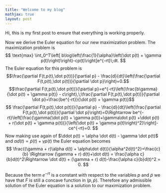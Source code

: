```yaml
---
title: "Welcome to my blog"
mathjax: true
layout: post
---
```


Hi, this is my first post to ensure that everything is working properly.

Now we derive the Euler equation for our new maximization problem. The maximization problem is 
$$
\text{max} \int_0^T\left[ b\log\left(\frac{1}{\alpha}\left(\dot p(t) + \gamma p(t)\right)\right)-cp(t)\right]e^{-rt}\;dt.
$$
The Euler equation for this problem is 
$$\frac{\partial F(t,p(t),\dot p(t))}{\partial p} - \frac{d}{dt}\left(\frac{\partial F(t,p(t),\dot p(t))}{\partial \dot p}\right)=0.$$
$$\frac{\partial F(t,p(t),\dot p(t))}{\partial p}=e^{-rt}\left(\frac{b\gamma}{\dot p(t) + \gamma p(t)} - c\right),\;\frac{\partial F(t,p(t),\dot p(t))}{\partial \dot p}=\frac{be^{-rt}}{\dot p(t) + \gamma p(t)}$$
$$
\frac{\partial F(t,p(t),\dot p(t))}{\partial p} - \frac{d}{dt}\left(\frac{\partial F(t,p(t),\dot p(t))}{\partial \dot p}\right)=0\Rightarrow be^{-rt}\left[\frac{\gamma(\dot p(t) + \gamma p(t))+\gamma\dot p(t) +\ddot p(t) + r(\dot p(t) + \gamma p(t))}{\left(\dot p(t) + \gamma p(t)\right)^2}\right]-ce^{-rt}=0.
$$
Now making use again of $\ddot p(t) = \alpha \dot d(t) - \gamma \dot p(t)$ and $\alpha d(t) = \dot p(t) + \gamma p(t)$ the Euler equation becomes
$$
\frac{(\gamma + r)\alpha d(t) + \alpha\dot d(t)}{\alpha^2d(t)^2}=\frac{c}{b} \Rightarrow (\gamma + r) d(t)+\dot d(t) = \frac{\alpha c}{b}d(t)^2\Rightarrow \dot d(t) + (\gamma + r) d(t)-\frac{\alpha c}{b}d(t)^2 = 0.
$$

Because the term $e^{-rt}$ is a constant with respect to the variables $p$ and $\dot p$ we have that $F$ is still a concave function in $(p,\dot p)$. Therefore any admissible solution of the Euler equation is a solution to our maximization problem.
